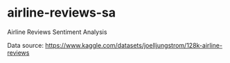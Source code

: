 # airline-reviews-sa
Airline Reviews Sentiment Analysis

Data source: https://www.kaggle.com/datasets/joelljungstrom/128k-airline-reviews